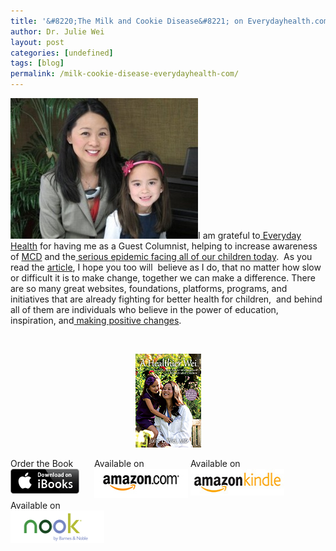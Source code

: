 ```yaml
---
title: '&#8220;The Milk and Cookie Disease&#8221; on Everydayhealth.com'
author: Dr. Julie Wei
layout: post
categories: [undefined]
tags: [blog]
permalink: /milk-cookie-disease-everydayhealth-com/
---
```

<img class="alignleft size-medium wp-image-1047" alt="" src="/wp-content/uploads/2014/05/IMG_0448-300x225.jpg" width="300" height="225" />I am grateful to[ Everyday Health][1] for having me as a Guest Columnist, helping to increase awareness of [MCD][2] and the[ serious epidemic facing all of our children today][3].  As you read the [article][4], I hope you too will  believe as I do, that no matter how slow or difficult it is to make change, together we can make a difference. There are so many great websites, foundations, platforms, programs, and initiatives that are already fighting for better health for children,  and behind all of them are individuals who believe in the power of education, inspiration, and[ making positive changes][5].

&nbsp;

<span style="width:105px;display:table;margin:0 auto;"><a href="the-book/"><img src="/wp-content/uploads/2014/04/AHealthierWei_cover_150.png" /></a></span>

<p style="height:80px">
  <span style="width:130px;display:inline-block;vertical-align:top;"> Order the Book <a href="https://itunes.apple.com/us/book/a-healthier-wei/id806784060?ls=1&mt=11#" target="_blank" > <img class="size-full wp-image-944" alt="Apple iBooks" title="Apple iBooks" src="/wp-content/uploads/2014/02/Download_on_iBooks_Badge_US-UK_110x40_090513.png" width="110" height="40" /></a> </span> <span style="width:150px;display:inline-block;vertical-align:top;">Available on <a href="http://amzn.to/1fSNqeb" target="_blank" > <img class="size-full wp-image-945" alt="Amazon.com" title="Amazon.com" src="/wp-content/uploads/2014/02/amazon_com_logo_160.jpg" width="160" height="47" /> </a> </span> <span  style="width:150px;display:inline-block;vertical-align:top;">Available on <a href="http://amzn.to/1eHEfNl" target="_blank" > <img class="size-full wp-image-946" alt="Amazon Kindle" title="Amazon Kindle" src="/wp-content/uploads/2014/02/kindle_logo_160.jpg" width="160" height="43" /> </a> </span> <span style="width:150px;display:inline-block;vertical-align:top;">Available on <a href="http://www.barnesandnoble.com/w/a-healthier-wei-julie-wei/1118260302?ean=2940148244592&itm=1&usri=2940148244592" target="_blank" > <img class="size-full wp-image-947" alt="Nook" title="Nook" src="/wp-content/uploads/2014/02/nook_logo_160.png" width="160" height="52" /></a> </span>
</p>


 [1]: http://www.everydayhealth.com/columns/health-answers/milk-and-cookie-disease-epidemic/
 [2]: milk-cookie-disease/ "The “Milk and Cookie Disease”"
 [3]: childhood-obesity-risks-starts-school-age/ "Childhood Obesity Risks Starts Before School Age!"
 [4]: http://http://www.everydayhealth.com/columns/health-answers/milk-and-cookie-disease-epidemic/
 [5]: how-to-make-changes-successfully-three-steps-to-a-healthier-child/ "How to Make Changes Successfully – Three Steps to A Healthier Child"
 [6]: the-book